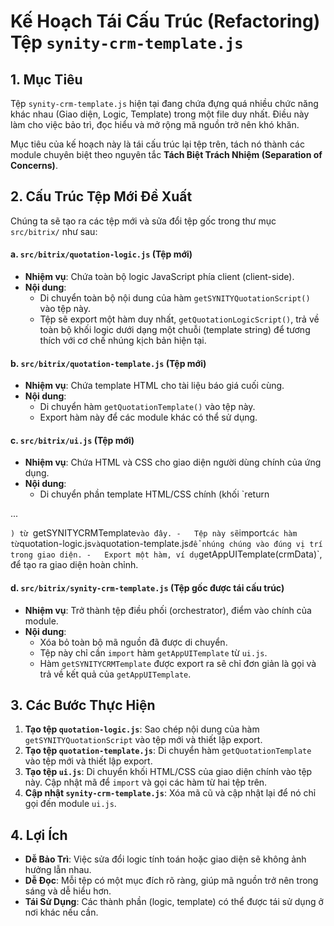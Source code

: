 # Kế Hoạch Tái Cấu Trúc (Refactoring) Tệp `synity-crm-template.js`

## 1. Mục Tiêu

Tệp `synity-crm-template.js` hiện tại đang chứa đựng quá nhiều chức năng khác nhau (Giao diện, Logic, Template) trong một file duy nhất. Điều này làm cho việc bảo trì, đọc hiểu và mở rộng mã nguồn trở nên khó khăn.

Mục tiêu của kế hoạch này là tái cấu trúc lại tệp trên, tách nó thành các module chuyên biệt theo nguyên tắc **Tách Biệt Trách Nhiệm (Separation of Concerns)**.

## 2. Cấu Trúc Tệp Mới Đề Xuất

Chúng ta sẽ tạo ra các tệp mới và sửa đổi tệp gốc trong thư mục `src/bitrix/` như sau:

#### a. `src/bitrix/quotation-logic.js` (Tệp mới)

-   **Nhiệm vụ**: Chứa toàn bộ logic JavaScript phía client (client-side).
-   **Nội dung**: 
    -   Di chuyển toàn bộ nội dung của hàm `getSYNITYQuotationScript()` vào tệp này.
    -   Tệp sẽ export một hàm duy nhất, `getQuotationLogicScript()`, trả về toàn bộ khối logic dưới dạng một chuỗi (template string) để tương thích với cơ chế nhúng kịch bản hiện tại.

#### b. `src/bitrix/quotation-template.js` (Tệp mới)

-   **Nhiệm vụ**: Chứa template HTML cho tài liệu báo giá cuối cùng.
-   **Nội dung**:
    -   Di chuyển hàm `getQuotationTemplate()` vào tệp này.
    -   Export hàm này để các module khác có thể sử dụng.

#### c. `src/bitrix/ui.js` (Tệp mới)

-   **Nhiệm vụ**: Chứa HTML và CSS cho giao diện người dùng chính của ứng dụng.
-   **Nội dung**:
    -   Di chuyển phần template HTML/CSS chính (khối `return 
<!DOCTYPE html>...
`) từ `getSYNITYCRMTemplate` vào đây.
    -   Tệp này sẽ `import` các hàm từ `quotation-logic.js` và `quotation-template.js` để nhúng chúng vào đúng vị trí trong giao diện.
    -   Export một hàm, ví dụ `getAppUITemplate(crmData)`, để tạo ra giao diện hoàn chỉnh.

#### d. `src/bitrix/synity-crm-template.js` (Tệp gốc được tái cấu trúc)

-   **Nhiệm vụ**: Trở thành tệp điều phối (orchestrator), điểm vào chính của module.
-   **Nội dung**:
    -   Xóa bỏ toàn bộ mã nguồn đã được di chuyển.
    -   Tệp này chỉ cần `import` hàm `getAppUITemplate` từ `ui.js`.
    -   Hàm `getSYNITYCRMTemplate` được export ra sẽ chỉ đơn giản là gọi và trả về kết quả của `getAppUITemplate`.

## 3. Các Bước Thực Hiện

1.  **Tạo tệp `quotation-logic.js`**: Sao chép nội dung của hàm `getSYNITYQuotationScript` vào tệp mới và thiết lập export.
2.  **Tạo tệp `quotation-template.js`**: Di chuyển hàm `getQuotationTemplate` vào tệp mới và thiết lập export.
3.  **Tạo tệp `ui.js`**: Di chuyển khối HTML/CSS của giao diện chính vào tệp này. Cập nhật mã để `import` và gọi các hàm từ hai tệp trên.
4.  **Cập nhật `synity-crm-template.js`**: Xóa mã cũ và cập nhật lại để nó chỉ gọi đến module `ui.js`.

## 4. Lợi Ích

-   **Dễ Bảo Trì**: Việc sửa đổi logic tính toán hoặc giao diện sẽ không ảnh hưởng lẫn nhau.
-   **Dễ Đọc**: Mỗi tệp có một mục đích rõ ràng, giúp mã nguồn trở nên trong sáng và dễ hiểu hơn.
-   **Tái Sử Dụng**: Các thành phần (logic, template) có thể được tái sử dụng ở nơi khác nếu cần.
